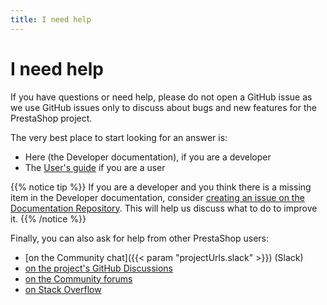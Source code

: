 ```yaml
---
title: I need help
---
```


# I need help

If you have questions or need help, please do not open a GitHub issue as we use GitHub issues only to discuss about bugs and new features for the PrestaShop project.

The very best place to start looking for an answer is:

- Here (the Developer documentation), if you are a developer
- The [User's guide](https://docs.prestashop-project.org/v.8-documentation/v/english/) if you are a user

{{% notice tip %}}
If you are a developer and you think there is a missing item in the Developer documentation, consider [creating an issue on the Documentation Repository](https://github.com/PrestaShop/docs/issues). This will help us discuss what to do to improve it.
{{% /notice %}}

Finally, you can also ask for help from other PrestaShop users:

- [on the Community chat]({{< param "projectUrls.slack" >}}) (Slack)
- [on the project's GitHub Discussions](https://github.com/PrestaShop/PrestaShop/discussions/categories/q-a)
- [on the Community forums](https://www.prestashop.com/forums/)
- [on Stack Overflow](https://stackoverflow.com/questions/tagged/prestashop)
